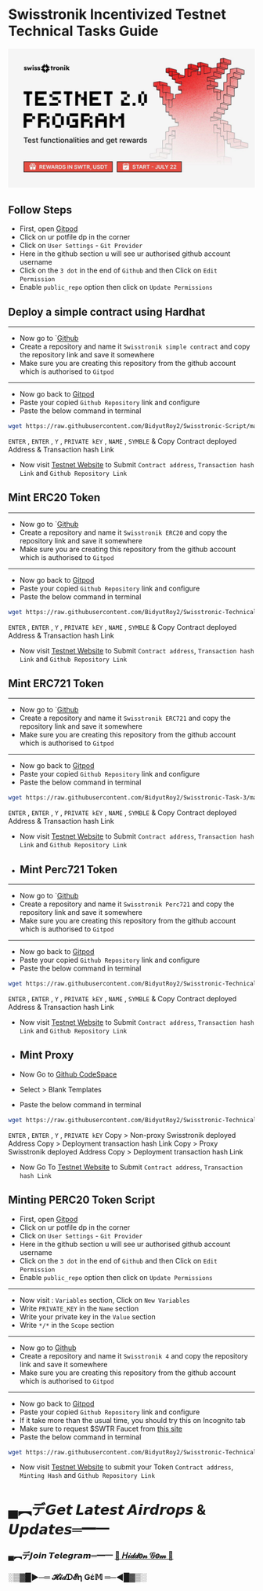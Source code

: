 # Swisstronik Incentivized Testnet Technical Tasks Guide

<p align="center">
<img src='https://github.com/BidyutRoy2/Swisstronik-Testnet/blob/main/image.jpg' width='700'>
</p>


## Follow Steps

- First, open [Gitpod](https://gitpod.io/workspaces)
- Click on ur potfile dp in the corner
- Click on `User Settings` - `Git Provider`
- Here in the github section u will see ur authorised github account username
- Click on the `3 dot` in the end of `Github` and then Click on `Edit Permission`
- Enable `public_repo` option then click on `Update Permissions`


## Deploy a simple contract using Hardhat
---
- Now go to `[Github](https://github.com)
- Create a repository and name it `Swisstronik simple contract` and copy the repository link and save it somewhere
- Make sure you are creating this repository from the github account which is authorised to `Gitpod`
---
- Now go back to [Gitpod](https://gitpod.io/workspaces)
- Paste your copied `Github Repository` link and configure
- Paste the below command in terminal
```bash
wget https://raw.githubusercontent.com/BidyutRoy2/Swisstronic-Script/main/simple-contract.sh && chmod +x simple-contract.sh && ./simple-contract.sh
```
`ENTER` , `ENTER` , `Y` , `PRIVATE kEY` , `NAME` , `SYMBLE` & Copy Contract deployed Address & Transaction hash Link

- Now visit [Testnet Website](https://www.swisstronik.com/testnet2/dashboard) to Submit `Contract address`, `Transaction hash Link` and `Github Repository Link`



## Mint ERC20 Token
---
- Now go to `[Github](https://github.com)
- Create a repository and name it `Swisstronik ERC20` and copy the repository link and save it somewhere
- Make sure you are creating this repository from the github account which is authorised to `Gitpod`
---
- Now go back to [Gitpod](https://gitpod.io/workspaces)
- Paste your copied `Github Repository` link and configure
- Paste the below command in terminal
```bash
wget https://raw.githubusercontent.com/BidyutRoy2/Swisstronic-Technical-All-Tasks/main/erc20-token.sh && chmod +x erc20-token.sh && ./erc20-token.sh
```
`ENTER` , `ENTER` , `Y` , `PRIVATE kEY` , `NAME` , `SYMBLE` & Copy Contract deployed Address & Transaction hash Link

- Now visit [Testnet Website](https://www.swisstronik.com/testnet2/dashboard) to Submit `Contract address`, `Transaction hash Link` and `Github Repository Link`


## Mint ERC721 Token
---
- Now go to `[Github](https://github.com)
- Create a repository and name it `Swisstronik ERC721` and copy the repository link and save it somewhere
- Make sure you are creating this repository from the github account which is authorised to `Gitpod`
---
- Now go back to [Gitpod](https://gitpod.io/workspaces)
- Paste your copied `Github Repository` link and configure
- Paste the below command in terminal
```bash
wget https://raw.githubusercontent.com/BidyutRoy2/Swisstronic-Task-3/main/erc721.sh && chmod +x erc721.sh && ./erc721.sh
```
`ENTER` , `ENTER` , `Y` , `PRIVATE kEY` , `NAME` , `SYMBLE` & Copy Contract deployed Address & Transaction hash Link

- Now visit [Testnet Website](https://www.swisstronik.com/testnet2/dashboard) to Submit `Contract address`, `Transaction hash Link` and `Github Repository Link`

- ## Mint Perc721 Token
---
- Now go to `[Github](https://github.com)
- Create a repository and name it `Swisstronik Perc721` and copy the repository link and save it somewhere
- Make sure you are creating this repository from the github account which is authorised to `Gitpod`
---
- Now go back to [Gitpod](https://gitpod.io/workspaces)
- Paste your copied `Github Repository` link and configure
- Paste the below command in terminal
```bash
wget https://raw.githubusercontent.com/BidyutRoy2/Swisstronic-Technical-All-Tasks/main/perc721.sh && chmod +x perc721.sh && ./perc721.sh
```
`ENTER` , `ENTER` , `Y` , `PRIVATE kEY` , `NAME` , `SYMBLE` & Copy Contract deployed Address & Transaction hash Link

- Now visit [Testnet Website](https://www.swisstronik.com/testnet2/dashboard) to Submit `Contract address`, `Transaction hash Link` and `Github Repository Link`

- ## Mint Proxy
- Now Go to [Github CodeSpace](https://github.com/codespaces)
- Select > Blank Templates
- Paste the below command in terminal
```bash
wget https://raw.githubusercontent.com/BidyutRoy2/Swisstronic-Technical-All-Tasks/main/proxy.sh && chmod +x proxy.sh && ./proxy.sh
```
`ENTER` , `ENTER` , `Y` , `PRIVATE kEY`
Copy > Non-proxy Swisstronik deployed Address
Copy > Deployment transaction hash Link
Copy > Proxy Swisstronik deployed Address
Copy > Deployment transaction hash Link

- Now Go To [Testnet Website](https://www.swisstronik.com/testnet2/dashboard) to Submit `Contract address`, `Transaction hash Link`

## Minting PERC20 Token Script
- First, open [Gitpod](https://gitpod.io/workspaces)
- Click on ur potfile dp in the corner
- Click on `User Settings` - `Git Provider`
- Here in the github section u will see ur authorised github account username
- Click on the `3 dot` in the end of `Github` and then Click on `Edit Permission`
- Enable `public_repo` option then click on `Update Permissions`
---
- Now visit : `Variables` section, Click on `New Variables`
- Write `PRIVATE_KEY` in the `Name` section
- Write your private key in the `Value` section
- Write `*/*` in the `Scope` section
---
- Now go to [Github](https://github.com/)
- Create a repository and name it `Swisstronik 4` and copy the repository link and save it somewhere
- Make sure you are creating this repository from the github account which is authorised to `Gitpod`
---
- Now go back to [Gitpod](https://gitpod.io/workspaces)
- Paste your copied `Github Repository` link and configure
- If it take more than the usual time, you should try this on Incognito tab
- Make sure to request $SWTR Faucet from [this site](https://faucet.testnet.swisstronik.com/)
- Paste the below command in terminal
```bash
wget https://raw.githubusercontent.com/BidyutRoy2/Swisstronic-Technical-All-Tasks/main/proxy.sh && chmod +x perc20.sh && ./perc20.sh
```
- Now visit [Testnet Website](https://www.swisstronik.com/testnet2/dashboard) to submit your Token `Contract address`, `Minting Hash` and `Github Repository Link`


# ▄︻デ𝙂𝙚𝙩 𝙇𝙖𝙩𝙚𝙨𝙩 𝘼𝙞𝙧𝙙𝙧𝙤𝙥𝙨 & 𝙐𝙥𝙙𝙖𝙩𝙚𝙨═━一

### ▄︻デ𝙅𝙤𝙞𝙣 𝙏𝙚𝙡𝙚𝙜𝙧𝙖𝙢═━一 [🎀  𝐻𝒾𝒹𝒹𝑒𝓃 𝒢𝑒𝓂  🎀](https://t.me/hiddengemnews) 

### ░▒▓█►─═  𝓗𝓲𝒹ᗪ𝓔η Ǥέ𝕄 ═─◄█▓▒░
